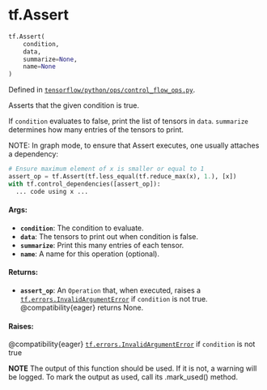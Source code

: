 <div itemscope itemtype="http://developers.google.com/ReferenceObject">
<meta itemprop="name" content="tf.Assert" />
<meta itemprop="path" content="Stable" />
</div>

# tf.Assert

``` python
tf.Assert(
    condition,
    data,
    summarize=None,
    name=None
)
```



Defined in [`tensorflow/python/ops/control_flow_ops.py`](https://www.tensorflow.org/code/tensorflow/python/ops/control_flow_ops.py).

Asserts that the given condition is true.

If `condition` evaluates to false, print the list of tensors in `data`.
`summarize` determines how many entries of the tensors to print.

NOTE: In graph mode, to ensure that Assert executes, one usually attaches
a dependency:

```python
# Ensure maximum element of x is smaller or equal to 1
assert_op = tf.Assert(tf.less_equal(tf.reduce_max(x), 1.), [x])
with tf.control_dependencies([assert_op]):
  ... code using x ...
```

#### Args:

* <b>`condition`</b>: The condition to evaluate.
* <b>`data`</b>: The tensors to print out when condition is false.
* <b>`summarize`</b>: Print this many entries of each tensor.
* <b>`name`</b>: A name for this operation (optional).


#### Returns:

* <b>`assert_op`</b>: An `Operation` that, when executed, raises a
  <a href="../tf/errors/InvalidArgumentError.md"><code>tf.errors.InvalidArgumentError</code></a> if `condition` is not true.
  @compatibility{eager} returns None.


#### Raises:

  @compatibility{eager} <a href="../tf/errors/InvalidArgumentError.md"><code>tf.errors.InvalidArgumentError</code></a> if `condition`
  is not true


**NOTE** The output of this function should be used.  If it is not, a warning will be logged.  To mark the output as used, call its .mark_used() method.